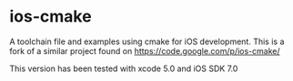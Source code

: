 ios-cmake
=========

A toolchain file and examples using cmake for iOS development. This is a fork of a similar project found on https://code.google.com/p/ios-cmake/

This version has been tested with xcode 5.0 and iOS SDK 7.0

